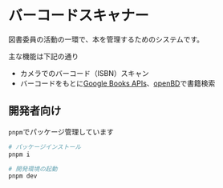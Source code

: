 # バーコードスキャナー

図書委員の活動の一環で、本を管理するためのシステムです。

主な機能は下記の通り

- カメラでのバーコード（ISBN）スキャン
- バーコードをもとに[Google Books APIs](https://developers.google.com/books)、[openBD](https://openbd.jp/)で書籍検索

## 開発者向け

`pnpm`でパッケージ管理しています

```bash
# パッケージインストール
pnpm i

# 開発環境の起動
pnpm dev
```
